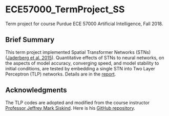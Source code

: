 # ECE57000_TermProject_SS
Term project for course Purdue ECE 57000 Artificial Intelligence, Fall 2018.

## Brief Summary
This term project implemented Spatial Transformer Networks (STNs) ([Jaderberg et al. 2015][Jaderberg2015]). Quantitative effects of STNs to neural networks, on the aspects of model accuracy, converging speed, and model stability to initial conditions, are tested by embedding a single STN into Two Layer Perceptron (TLP) networks. Details are in the [report][Report_PDF].

## Acknowledgments
The TLP codes are adopted and modified from the course instructor [Professor Jeffrey Mark Siskind][Prof_Jef]. Here is his [GitHub repository][Git_Jef].

[Jaderberg2015]: http://papers.nips.cc/paper/5854-spatial-transformer-networks
[Prof_Jef]: https://engineering.purdue.edu/~qobi/
[Git_Jef]: https://github.com/qobi/ece57000
[Report_PDF]: https://github.com/ShuzhanSun/ECE57000_TermProject_SS/blob/master/Report/ECE570_TermPaper_Shuzhan%20Sun.pdf
